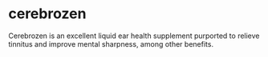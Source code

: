 # cerebrozen
Cerebrozen is an excellent liquid ear health supplement purported to relieve tinnitus and improve mental sharpness, among other benefits.
